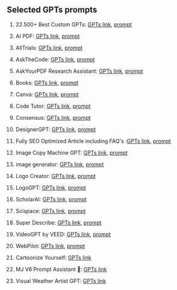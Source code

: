 ## Selected GPTs prompts

1) 22.500+ Best Custom GPTs: [GPTs link](https://chat.openai.com/g/g-RuhDS8mbd-22-500-best-custom-gpts), [prompt](https://github.com/tjadamlee/GPTs-prompts/blob/main/GPTs-prompts/1.22.500%2B%20Best%20Custom%20GPTs.md)  
2) AI PDF: [GPTs link](https://chat.openai.com/g/g-V2KIUZSj0-ai-pdf), [prompt](https://github.com/tjadamlee/GPTs-prompts/blob/main/GPTs-prompts/2.AI%20PDF.md)  
3) AllTrials: [GPTs link](https://chat.openai.com/g/g-KpF6lTka3-alltrails), [prompt](https://github.com/tjadamlee/GPTs-prompts/blob/main/GPTs-prompts/3.AllTrials.md)  
4) AskTheCode: [GPTs link](https://github.com/tjadamlee/GPTs-prompts/blob/main/GPTs-prompts/AskTheCode.md), [prompt](https://github.com/tjadamlee/GPTs-prompts/blob/main/GPTs-prompts/4.AskTheCode.md)  
5) AskYourPDF Research Assistant: [GPTs link](https://chat.openai.com/g/g-UfFxTDMxq-askyourpdf-research-assistant), [prompt](https://github.com/tjadamlee/GPTs-prompts/blob/main/GPTs-prompts/5.AskYourPDF%20Research%20Assistant.md)  
6) Books: [GPTs link](https://chat.openai.com/g/g-z77yDe7Vu-books), [prompt](https://github.com/tjadamlee/GPTs-prompts/blob/main/GPTs-prompts/6.Books.md)  
7) Canva: [GPTs link](https://chat.openai.com/g/g-alKfVrz9K-canva), [prompt](https://github.com/tjadamlee/GPTs-prompts/blob/main/GPTs-prompts/7.Canva.md)  
8) Code Tutor: [GPTs link](https://chat.openai.com/g/g-HxPrv1p8v-code-tutor), [prompt](https://github.com/tjadamlee/GPTs-prompts/blob/main/GPTs-prompts/8.Code%20Tutor.md)  
9) Consensus: [GPTs link](https://chat.openai.com/g/g-bo0FiWLY7-consensus), [prompt](https://github.com/tjadamlee/GPTs-prompts/blob/main/GPTs-prompts/9.onsensus.md)  
10) DesignerGPT: [GPTs link](https://chat.openai.com/g/g-2Eo3NxuS7-designergpt), [prompt](https://github.com/tjadamlee/GPTs-prompts/blob/main/GPTs-prompts/10.DesignerGPT.md)  
11) Fully SEO Optimized Article including FAQ's
:[GPTs link](https://chat.openai.com/g/g-ySbhcRtru-fully-seo-optimized-article-including-faq-s), [prompt](https://github.com/tjadamlee/GPTs-prompts/blob/main/GPTs-prompts/11.Fully%20SEO%20Optimized%20Article%20including%20FAQ's.md)  
15) Image Copy Machine GPT: [GPTs link](https://chat.openai.com/g/g-g0efUwWgG-image-copy-machine-gpt), [prompt](https://github.com/tjadamlee/GPTs-prompts/blob/main/GPTs-prompts/15.Image%20Copy%20Machine%20GPT.md)  
16) image generator: [GPTs link](https://chat.openai.com/g/g-pmuQfob8d-image-generator), [prompt](https://github.com/tjadamlee/GPTs-prompts/blob/main/GPTs-prompts/16.image%20generator.md)  
17) Logo Creator: [GPTs link](https://chat.openai.com/g/g-gFt1ghYJl-logo-creator), [prompt](https://github.com/tjadamlee/GPTs-prompts/blob/main/GPTs-prompts/17.Logo%20Creator.md)  
18) LogoGPT: [GPTs link](https://chat.openai.com/g/g-z61XG6t54-logogpt), [prompt](https://github.com/tjadamlee/GPTs-prompts/blob/main/GPTs-prompts/18.LogoGPT.md)  
21) ScholarAI: [GPTs link](https://chat.openai.com/g/g-L2HknCZTC-scholarai), [prompt](https://github.com/tjadamlee/GPTs-prompts/blob/main/GPTs-prompts/21.ScholarAI.md)  
22) Scispace: [GPTs link](https://chat.openai.com/g/g-NgAcklHd8-scispace), [prompt](https://github.com/tjadamlee/GPTs-prompts/blob/main/GPTs-prompts/22.Scispace.md)  
24) Super Describe: [GPTs link](https://chat.openai.com/g/g-9qWC0oyBd-super-describe), [prompt](https://github.com/tjadamlee/GPTs-prompts/blob/main/GPTs-prompts/24.Super%20Describe.md)  
25) VideoGPT by VEED: [GPTs link](https://chat.openai.com/g/g-Hkqnd7mFT-videogpt-by-veed), [prompt](https://github.com/tjadamlee/GPTs-prompts/blob/main/GPTs-prompts/25.VideoGPT%20by%20VEED.md)  
26) WebPilot: [GPTs link](https://chat.openai.com/g/g-pNWGgUYqS-webpilot), [prompt](https://github.com/tjadamlee/GPTs-prompts/blob/main/GPTs-prompts/26.WebPilot.md)  


40) Cartoonize Yourself: [GPTs link](https://chat.openai.com/g/g-gFFsdkfMC-cartoonize-yourself/c/9dd3b2eb-094d-434d-b84b-e404eaaa8424)  

41) MJ V6 Prompt Assistant 🎨: [GPTs link](https://chat.openai.com/g/g-gJkbSluaz-mj-v6-prompt-assistant/c/80697ba9-e32a-4c8d-a4f1-3923e60502c9)  

42) Visual Weather Artist GPT: [GPTs link](https://chat.openai.com/g/g-twUGxmpHv-visual-weather-artist-gpt/c/d77055fe-9f2a-4583-9ed6-7087dcc26428)  
